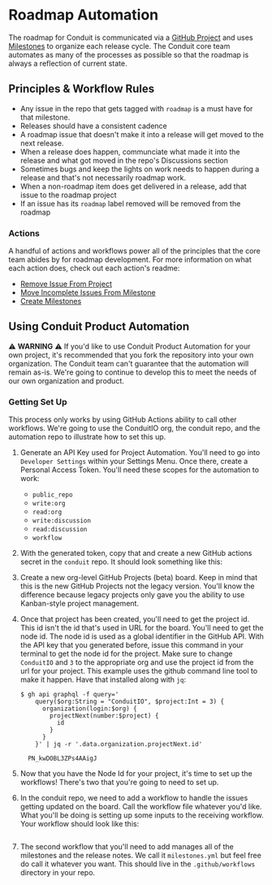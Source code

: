 # Roadmap Automation

The roadmap for Conduit is communicated via a [GitHub Project]() and uses [Milestones]() to organize each release cycle. The Conduit core team automates as many of the processes as possible so that the roadmap is always a reflection of current state.

## Principles & Workflow Rules

* Any issue in the repo that gets tagged with `roadmap` is a must have for that milestone.
* Releases should have a consistent cadence
* A roadmap issue that doesn't make it into a release will get moved to the next release.
* When a release does happen, communciate what made it into the release and what got moved in the repo's Discussions section
* Sometimes bugs and keep the lights on work needs to happen during a release and that's not necessarily roadmap work.
* When a non-roadmap item does get delivered in a release, add that issue to the roadmap project
* If an issue has its `roadmap` label removed will be removed from the roadmap

### Actions

A handful of actions and workflows power all of the principles that the core team abides by for roadmap development. For more information on what each action does, check out each action's readme:

* [Remove Issue From Project]()
* [Move Incomplete Issues From Milestone]()
* [Create Milestones]()

## Using Conduit Product Automation

⚠️  **WARNING** ⚠️  If you'd like to use Conduit Product Automation for your own project, it's recommended that you fork the repository into your own organization. The Conduit team can't guarantee that the automation will remain as-is. We're going to continue to develop this to meet the needs of our own organization and product.

### Getting Set Up

This process only works by using GitHub Actions ability to call other workflows. We're going to use the ConduitIO org, the conduit repo, and the automation repo to illustrate how to set this up.

1. Generate an API Key used for Project Automation. You'll need to go into `Developer Settings` within your Settings Menu. Once there, create a Personal Access Token. You'll need these scopes for the automation to work:
    * `public_repo`
    * `write:org`
    * `read:org`
    * `write:discussion`
    * `read:discussion`
    * `workflow`


2. With the generated token, copy that and create a new GitHub actions secret in the `conduit` repo. It should look something like this:


3. Create a new org-level GitHub Projects (beta) board. Keep in mind that this is the new GitHub Projects not the legacy version. You'll know the difference because legacy projects only gave you the ability to use Kanban-style project management.
4. Once that project has been created, you'll need to get the project id. This id isn't the id that's used in URL for the board. You'll need to get the node id. The node id is used as a global identifier in the GitHub API. With the API key that you generated before, issue this command in your terminal to get the node id for the project. Make sure to change `ConduitIO` and `3` to the appropriate org and use the project id from the url for your project. This example uses the github command line tool to make it happen. Have that installed along with `jq`:
    ```
    $ gh api graphql -f query='
        query($org:String = "ConduitIO", $project:Int = 3) {
          organization(login:$org) {
            projectNext(number:$project) {
              id
            }
          }
        }' | jq -r '.data.organization.projectNext.id'

      PN_kwDOBL3ZPs4AAigJ
    ```
5. Now that you have the Node Id for your project, it's time to set up the workflows! There's two that you're going to need to set up.
6. In the conduit repo, we need to add a workflow to handle the issues getting updated on the board. Call the workflow file whatever you'd like. What you'll be doing is setting up some inputs to the receiving workflow. Your workflow should look like this:
    ```yaml

    ```
7. The second workflow that you'll need to add manages all of the milestones and the release notes. We call it `milestones.yml` but feel free do call it whatever you want. This should live in the `.github/workflows` directory in your repo.
    ```yaml

    ```
